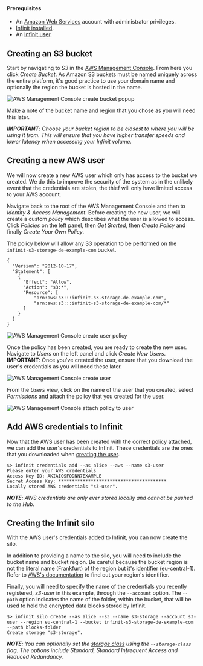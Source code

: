 <br>

#### Prerequisites

- An [Amazon Web Services](https://aws.amazon.com) account with administrator privileges.
- <a href="${route('doc_get_started')}">Infinit installed</a>.
- An <a href="${route('doc_reference')}#user">Infinit user</a>.

Creating an S3 bucket
---------------------

Start by navigating to _S3_ in the <a href="http://aws.amazon.com/">AWS Management Console</a>. From here you click _Create Bucket_. As Amazon S3 buckets must be named uniquely across the entire platform, it's good practice to use your domain name and optionally the region the bucket is hosted in the name.

<img src="${url('images/docs/s3/create-bucket.png')}" alt="AWS Management Console create bucket popup">

Make a note of the bucket name and region that you chose as you will need this later.

_**IMPORTANT**: Choose your bucket region to be closest to where you will be using it from. This will ensure that you have higher transfer speeds and lower latency when accessing your Infinit volume._

Creating a new AWS user
-----------------------

We will now create a new AWS user which only has access to the bucket we created. We do this to improve the security of the system as in the unlikely event that the credentials are stolen, the thief will only have limited access to your AWS account.

Navigate back to the root of the AWS Management Console and then to _Identity & Access Management_. Before creating the new user, we will create a custom _policy_ which describes what the user is allowed to access. Click _Policies_ on the left panel, then _Get Started_, then _Create Policy_ and finally _Create Your Own Policy_.

The policy below will allow any S3 operation to be performed on the `infinit-s3-storage-de-example-com` bucket.

```
{
  "Version": "2012-10-17",
  "Statement": [
    {
      "Effect": "Allow",
      "Action": "s3:*",
      "Resource": [
          "arn:aws:s3:::infinit-s3-storage-de-example-com",
          "arn:aws:s3:::infinit-s3-storage-de-example-com/*"
      ]
    }
  ]
}
```

<img src="${url('images/docs/s3/create-policy.png')}" alt="AWS Management Console create user policy">

Once the policy has been created, you are ready to create the new user. Navigate to _Users_ on the left panel and click _Create New Users_. **IMPORTANT**: Once you've created the user, ensure that you download the user's credentials as you will need these later.

<img src="${url('images/docs/s3/create-user.png')}" alt="AWS Management Console create user">

From the _Users_ view, click on the name of the user that you created, select _Permissions_ and attach the policy that you created for the user.

<img src="${url('images/docs/s3/attach-policy.png')}" alt="AWS Management Console attach policy to user">

Add AWS credentials to Infinit
------------------------------

Now that the AWS user has been created with the correct policy attached, we can add the user's credentials to Infinit. These credentials are the ones that you downloaded when [creating the user](#creating-a-new-aws-user).

```
$> infinit credentials add --as alice --aws --name s3-user
Please enter your AWS credentials
Access Key ID: AKIAIOSFODNN7EXAMPLE
Secret Access Key: ****************************************
Locally stored AWS credentials "s3-user".
```

_**NOTE**: AWS credentials are only ever stored locally and cannot be pushed to the Hub._

Creating the Infinit silo
-------------------------------------

With the AWS user's credentials added to Infinit, you can now create the silo.

In addition to providing a name to the silo, you will need to include the bucket name and bucket region. Be careful because the bucket region is not the literal name (Frankfurt) of the region but it's identifier (eu-central-1). Refer to [AWS's documentation](http://docs.aws.amazon.com/general/latest/gr/rande.html#s3_region) to find out your region's identifier.

Finally, you will need to specify the name of the credentials you recently registered, _s3-user_ in this example, through the `--account` option. The `--path` option indicates the name of the folder, within the bucket, that will be used to hold the encrypted data blocks stored by Infinit.

```
$> infinit silo create --as alice --s3 --name s3-storage --account s3-user --region eu-central-1 --bucket infinit-s3-storage-de-example-com --path blocks-folder
Create storage "s3-storage".
```

_**NOTE**: You can optionally set the [storage class](https://aws.amazon.com/s3/storage-classes/) using the `--storage-class` flag. The options include Standard, Standard Infrequent Access and Reduced Redundancy._
